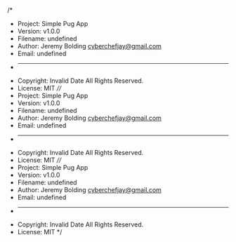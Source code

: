 /*
 *  Project:   Simple Pug App
 *  Version:   v1.0.0
 *  Filename:  undefined
 *  Author:    Jeremy Bolding <cyberchefjay@gmail.com>
 *  Email:     undefined
 *  ---------------------------------
 *  Copyright: Invalid Date All Rights Reserved.
 *  License:   MIT
 *//*
 *  Project:   Simple Pug App
 *  Version:   v1.0.0
 *  Filename:  undefined
 *  Author:    Jeremy Bolding <cyberchefjay@gmail.com>
 *  Email:     undefined
 *  ---------------------------------
 *  Copyright: Invalid Date All Rights Reserved.
 *  License:   MIT
 *//*
 *  Project:   Simple Pug App
 *  Version:   v1.0.0
 *  Filename:  undefined
 *  Author:    Jeremy Bolding <cyberchefjay@gmail.com>
 *  Email:     undefined
 *  ---------------------------------
 *  Copyright: Invalid Date All Rights Reserved.
 *  License:   MIT
 */